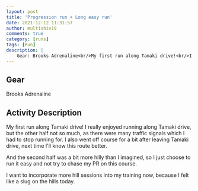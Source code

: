 ```yaml
---
layout: post
title: 'Progression run + Long easy run'
date: 2021-12-12 11:31:57
author: multishiv19
comments: true
category: [runs]
tags: [Run]
description: |
    Gear: Brooks Adrenaline<br/>My first run along Tamaki drive!<br/>I really enjoyed running along Tamaki drive, but the other half not so much, as there were many traffic signals which I had to stop running for. I also went off course for a bit after leaving Tamaki drive, next time I'll know this route better. <br/><br/>And the second half was a bit more hilly than I imagined, so I just choose to run it easy and not try to chase my PR on this course. <br/><br/>I want to incorporate more hill sessions into my training now, because I felt like a slug on the hills today. 
---
```


## Gear
Brooks Adrenaline

## Activity Description
My first run along Tamaki drive!
I really enjoyed running along Tamaki drive, but the other half not so much, as there were many traffic signals which I had to stop running for. I also went off course for a bit after leaving Tamaki drive, next time I'll know this route better. 

And the second half was a bit more hilly than I imagined, so I just choose to run it easy and not try to chase my PR on this course. 

I want to incorporate more hill sessions into my training now, because I felt like a slug on the hills today. 


<div width='100%' class='strava-embed-placeholder' data-embed-type='activity' data-embed-id='6372516767'></div>
<script src='https://strava-embeds.com/embed.js'></script>
